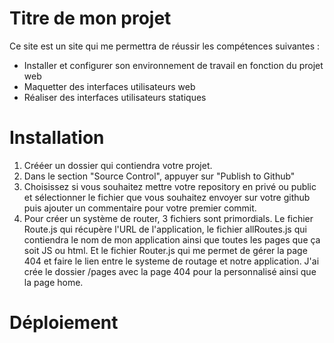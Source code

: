 # Titre de mon projet

Ce site est un site qui me permettra de réussir les compétences suivantes :

- Installer et configurer son environnement de travail en fonction du projet web
- Maquetter des interfaces utilisateurs web
- Réaliser des interfaces utilisateurs statiques

# Installation
1. Crééer un dossier qui contiendra votre projet.
2. Dans le section "Source Control", appuyer sur "Publish to Github"
3. Choisissez si vous souhaitez mettre votre repository en privé ou public et sélectionner le fichier que vous souhaitez envoyer sur votre github puis ajouter un commentaire pour votre premier commit.
4. Pour créer un système de router, 3 fichiers sont primordials. Le fichier Route.js qui récupère l'URL de l'application, le fichier allRoutes.js qui contiendra le nom de mon application ainsi que toutes les pages que ça soit JS ou html. Et le fichier Router.js qui me permet de gérer la page 404 et faire le lien entre le systeme de routage et notre application. 
J'ai crée le dossier /pages avec la page 404 pour la personnalisé ainsi que la page home.

# Déploiement
